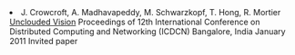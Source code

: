 <li class="paper">
    <span class="authors">J. Crowcroft, A. Madhavapeddy, M. Schwarzkopf,
      T. Hong, R. Mortier</span>
    <span class="title">
      <a href="http://anil.recoil.org/papers/2011-icdcn-droplets.pdf">
        Unclouded Vision</a></span>
    <span class="venue">Proceedings of 12th International Conference on
      Distributed Computing and Networking (ICDCN)</span>
    <span class="address">Bangalore, India</span>
    <span class="date">January 2011</span>
    <span class="note">Invited paper</span>
  </li>  
